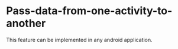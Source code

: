 # Pass-data-from-one-activity-to-another
This feature can be implemented in any android application.
